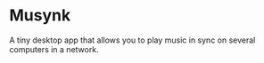 # Musynk
A tiny desktop app that allows you to play music in sync on several computers in a network.
